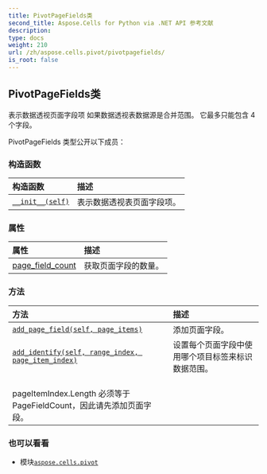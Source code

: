 ```yaml
---
title: PivotPageFields类
second_title: Aspose.Cells for Python via .NET API 参考文献
description:
type: docs
weight: 210
url: /zh/aspose.cells.pivot/pivotpagefields/
is_root: false
---
```

## PivotPageFields类
表示数据透视页面字段项
如果数据透视表数据源是合并范围。
它最多只能包含 4 个字段。



PivotPageFields 类型公开以下成员：

### 构造函数
|构造函数|描述|
| :- | :- |
| [`__init__(self)`](/cells/python-net/zh/aspose.cells.pivot/pivotpagefields/__init__/#) |表示数据透视表页面字段项。|


### 属性
|属性|描述|
| :- | :- |
| [page_field_count](/cells/python-net/zh/aspose.cells.pivot/pivotpagefields/page_field_count) |获取页面字段的数量。|


### 方法
|方法|描述|
| :- | :- |
| [`add_page_field(self, page_items)`](/cells/python-net/zh/aspose.cells.pivot/pivotpagefields/add_page_field/#list) |添加页面字段。|
| [`add_identify(self, range_index, page_item_index)`](/cells/python-net/zh/aspose.cells.pivot/pivotpagefields/add_identify/#int-list) |设置每个页面字段中使用哪个项目标签来标识数据范围。<br/> pageItemIndex.Length 必须等于 PageFieldCount，因此请先添加页面字段。|



### 也可以看看
* 模块[`aspose.cells.pivot`](..)
